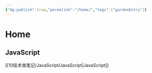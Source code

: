 ```yaml
---
{"dg-publish":true,"permalink":"/home/","tags":["gardenEntry"]}
---
```


# Home

## JavaScript
[[10技术类笔记/JavaScript/JavaScript\|JavaScript]]
